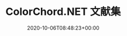 ---
title : "ColorChord.NET 文献集"
description: ""
lead: ""
date: 2020-10-06T08:48:23+00:00
lastmod: 2022-05-20T08:48:23+00:00
draft: false
images: []
---